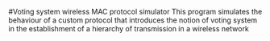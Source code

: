 #Voting system wireless MAC protocol simulator
This program simulates the behaviour of a custom protocol that introduces the notion of voting system in the establishment of a hierarchy of transmission in a wireless network
